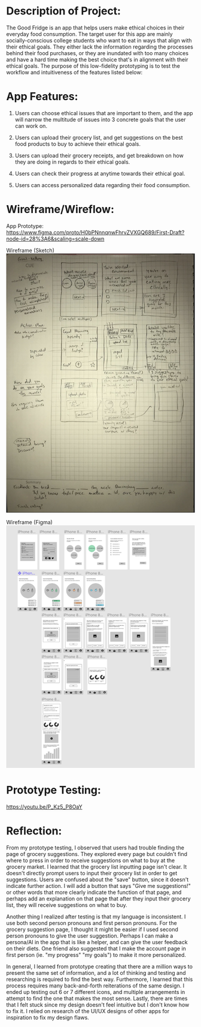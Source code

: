 # Description of Project:

The Good Fridge is an app that helps users make ethical choices in their everyday food consumption. The target user for this app are mainly socially-conscious college students who want to eat in ways that align with their ethical goals. They either lack the information regarding the processes behind their food purchases, or they are inundated with too many choices and have a hard time making the best choice that's in alignment with their ethical goals. The purpose of this low-fidelity prototyping is to test the workflow and intuitiveness of the features listed below:

# App Features:
1. Users can choose ethical issues that are important to them, and the app will narrow the multitude of issues into 3 concrete goals that the user can work on. 

2. Users can upload their grocery list, and get suggestions on the best food products to buy to achieve their ethical goals. 

3. Users can upload their grocery receipts, and get breakdown on how they are doing in regards to their ethical goals. 

4. Users can check their progress at anytime towards their ethical goal. 

5. Users can access personalized data regarding their food consumption. 


# Wireframe/Wireflow:

App Prototype: https://www.figma.com/proto/H0bPNnnqnwFhrvZVXGQ689/First-Draft?node-id=28%3A6&scaling=scale-down 

Wireframe (Sketch)
![Image of drawing](https://github.com/wendyli328/DH150/blob/master/Screen%20Shot%202020-02-16%20at%203.15.57%20PM.jpg)

Wireframe (Figma)
![Image of Wireframes](https://github.com/wendyli328/DH150/blob/master/Screen%20Shot%202020-02-16%20at%203.11.35%20PM.jpg)

# Prototype Testing:
https://youtu.be/P_Kz5_P8OaY

# Reflection: 
From my prototype testing, I observed that users had trouble finding the page of grocery suggestions. They explored every page but couldn't find where to press in order to receive suggestions on what to buy at the grocery market. I learned that the grocery list inputting page isn't clear. It doesn't directly prompt users to input their grocery list in order to get suggestions. Users are confused about the "save" button, since it doesn't indicate further action. I will add a button that says "Give me suggestions!" or other words that more clearly indicate the function of that page, and perhaps add an explanation on that page that after they input their grocery list, they will receive suggestions on what to buy. 

Another thing I realized after testing is that my language is inconsistent. I use both second person pronouns and first person pronouns. For the grocery suggestion page, I thought it might be easier if I used second person pronouns to give the user suggestion. Perhaps I can make a persona/AI in the app that is like a helper, and can give the user feedback on their diets. One friend also suggested that I make the account page in first person (ie. "my progress" "my goals") to make it more personalized. 

In general, I learned from prototype creating that there are a million ways to present the same set of information, and a lot of thinking and testing and researching is required to find the best way. Furthermore, I learned that this process requires many back-and-forth reiterations of the same design. I ended up testing out 6 or 7 different icons, and multiple arrangements in attempt to find the one that makes the most sense. Lastly, there are times that I felt stuck since my design doesn't feel intuitive but I don't know how to fix it. I relied on research of the UI/UX designs of other apps for inspiration to fix my design flaws. 
